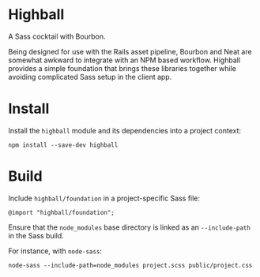 # Highball

A Sass cocktail with Bourbon.

Being designed for use with the Rails asset pipeline, Bourbon and Neat are somewhat awkward to integrate with an NPM based workflow. Highball provides a simple foundation that brings these libraries together while avoiding complicated Sass setup in the client app.

# Install

Install the `highball` module and its dependencies into a project context:

```
npm install --save-dev highball
```

# Build

Include `highball/foundation` in a project-specific Sass file:

```
@import "highball/foundation";
```

Ensure that the `node_modules` base directory is linked as an `--include-path` in the Sass build.

For instance, with `node-sass`:

```
node-sass --include-path=node_modules project.scss public/project.css
```
